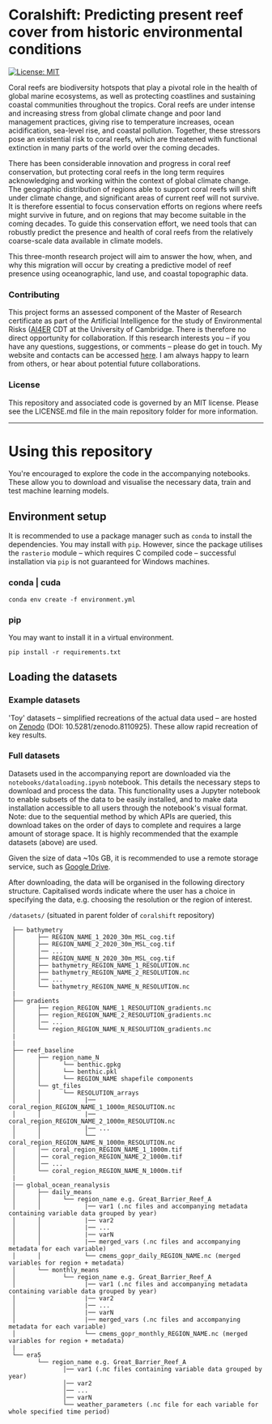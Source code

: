# Coralshift: Predicting present reef cover from historic environmental conditions

[![License: MIT](https://img.shields.io/badge/License-MIT-yellow.svg)](https://opensource.org/licenses/MIT)


Coral reefs are biodiversity hotspots that play a pivotal role in the health of global marine ecosystems, as well as protecting coastlines and sustaining coastal communities throughout the tropics. Coral reefs are under intense and increasing stress from global climate change and poor land management practices, giving rise to temperature increases, ocean acidification, sea-level rise, and coastal pollution. Together, these stressors pose an existential risk to coral reefs, which are threatened with functional extinction in many parts of the world over the coming decades.

There has been considerable innovation and progress in coral reef conservation, but protecting coral reefs in the long term requires acknowledging and working within the context of global climate change. The geographic distribution of regions able to support coral reefs will shift under climate change, and significant areas of current reef will not survive. It is therefore essential to focus conservation efforts on regions where reefs might survive in future, and on regions that may become suitable in the coming decades. To guide this conservation effort, we need tools that can robustly predict the presence and health of coral reefs from the relatively coarse-scale data available in climate models.

This three-month research project will aim to answer the how, when, and why this migration will occur by creating a predictive model of reef presence using oceanographic, land use, and coastal topographic data.

### Contributing
This project forms an assessed component of the Master of Research certificate as part of the Artificial Intelligence for the study of Environmental Risks ([AI4ER]((https://ai4er-cdt.esc.cam.ac.uk/)) CDT at the University of Cambridge. There is therefore no direct opportunity for collaboration. If this research interests you – if you have any questions, suggestions, or comments – please do get in touch. My website and contacts can be accessed [here](https://orlando-code.github.io/). I am always happy to learn from others, or hear about potential future collaborations.

### License
This repository and associated code is governed by an MIT license. Please see the LICENSE.md file in the main repository folder for more information.

---

# Using this repository
You're encouraged to explore the code in the accompanying notebooks. These allow you to download and visualise the necessary data, train and test machine learning models.

## Environment setup
It is recommended to use a package manager such as `conda` to install the dependencies. 
You may install with `pip`. However, since the package utilises the `rasterio` module – which requires C compiled code – successful installation via `pip` is not guaranteed for Windows machines.

### conda | cuda
```shell
conda env create -f environment.yml
```

### pip
You may want to install it in a virtual environment.
```shell
pip install -r requirements.txt
```

## Loading the datasets

### Example datasets
'Toy' datasets – simplified recreations of the actual data used – are hosted on [Zenodo](https://zenodo.org/record/8110926) (DOI: 10.5281/zenodo.8110925). These allow rapid recreation of key results.

### Full datasets
Datasets used in the accompanying report are downloaded via the `notebooks/dataloading.ipynb` notebook. This details the necessary steps to download and process the data. This functionality uses a Jupyter notebook to enable subsets of the data to be easily installed, and to make data installation accessible to all users through the notebook's visual format. Note: due to the sequential method by which APIs are queried, this download takes on the order of days to complete and requires a large amount of storage space. It is highly recommended that the example datasets (above) are used.

Given the size of data ~10s GB, it is recommended to use a remote storage service, such as [Google Drive](https://www.google.co.uk/intl/en-GB/drive/).

After downloading, the data will be organised in the following directory structure. Capitalised words indicate where the user has a choice in specifying the data, e.g. choosing the resolution or the region of interest.

`/datasets/` (situated in parent folder of `coralshift` repository)

```
 ├── bathymetry  
 │      ├── REGION_NAME_1_2020_30m_MSL_cog.tif  
 │      ├── REGION_NAME_2_2020_30m_MSL_cog.tif
 │      │── ...  
 │      ├── REGION_NAME_N_2020_30m_MSL_cog.tif 
 │      ├── bathymetry_REGION_NAME_1_RESOLUTION.nc
 │      ├── bathymetry_REGION_NAME_2_RESOLUTION.nc
 │      │── ...  
 │      └── bathymetry_REGION_NAME_N_RESOLUTION.nc
 |
 ├── gradients
 │      ├── region_REGION_NAME_1_RESOLUTION_gradients.nc
 │      ├── region_REGION_NAME_2_RESOLUTION_gradients.nc
 │      │── ...  
 │      └── region_REGION_NAME_N_RESOLUTION_gradients.nc
 |
 |
 ├── reef_baseline  
 │      ├── region_name_N  
 │      │      └── benthic.gpkg
 │      │      └── benthic.pkl
 │      │      └── REGION_NAME shapefile components
 │      └── gt_files  
 │      │      └── RESOLUTION_arrays
 │      │            |── coral_region_REGION_NAME_1_1000m_RESOLUTION.nc
 │      │            |── coral_region_REGION_NAME_2_1000m_RESOLUTION.nc
 │      │            |── ...
 │      │            └── coral_region_REGION_NAME_N_1000m_RESOLUTION.nc
 │      │── coral_region_REGION_NAME_1_1000m.tif
 │      │── coral_region_REGION_NAME_2_1000m.tif
 │      │── ...
 │      └── coral_region_REGION_NAME_N_1000m.tif
 |
 |── global_ocean_reanalysis  
 │      ├── daily_means
 │      │      └── region_name e.g. Great_Barrier_Reef_A
 │      │            |── var1 (.nc files and accompanying metadata containing variable data grouped by year)
 │      │            |── var2
 │      │            |── ...
 │      │            |── varN
 │      │            |── merged_vars (.nc files and accompanying metadata for each variable)
 │      │            └── cmems_gopr_daily_REGION_NAME.nc (merged variables for region + metadata)
 │      └── monthly_means
 │             └── region_name e.g. Great_Barrier_Reef_A
 │                   |── var1 (.nc files and accompanying metadata containing variable data grouped by year)
 │                   |── var2
 │                   |── ...
 │                   |── varN
 │                   |── merged_vars (.nc files and accompanying metadata for each variable)
 │                   └── cmems_gopr_monthly_REGION_NAME.nc (merged variables for region + metadata)
 | 
 └── era5
        └── region_name e.g. Great_Barrier_Reef_A
               │── var1 (.nc files containing variable data grouped by year)
               │── var2
               │── ...
               │── varN
               └── weather_parameters (.nc file for each variable for whole specified time period)
```


